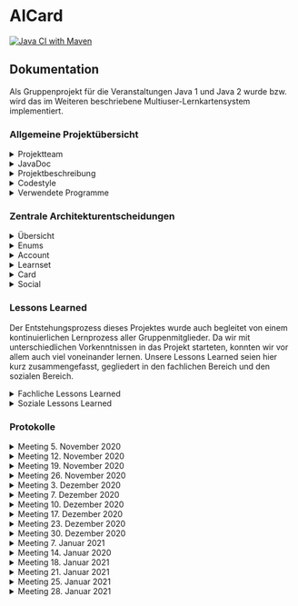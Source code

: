 # AICard
[![Java CI with Maven](https://github.com/fh-erfurt/aiCard/workflows/Java%20CI%20with%20Maven/badge.svg)](https://github.com/fh-erfurt/aiCard/actions)

## Dokumentation
Als Gruppenprojekt für die Veranstaltungen Java 1 und Java 2 wurde bzw. wird das im Weiteren beschriebene 
Multiuser-Lernkartensystem implementiert.

### Allgemeine Projektübersicht

<details>
<summary>Projektteam</summary>
<br>

Das Team besteht aus 5 Mitgliedern, alle aus der Vertiefungsrichtung Ingenieursinformatik:
* **Clemens Berger** - [Profil](https://github.com/ClemensESB)
* **Antonio Blechschmidt** - [Profil](https://github.com/AntonioBlechschmidt)
* **Martin Kühlborn** - [Profil](https://github.com/KhbrnDev)
* **Daniel Michel** - [Profil](https://github.com/DanielMichel350)
* **Amine Semlali** - [Profil](https://github.com/AmineSemlali)
</details>

<details>
<summary>JavaDoc</summary>
<br>
HIER LINK EINFÜGEN!!

</details>



<details>
<summary>Projektbeschreibung</summary>
<br>

Ziel des Projektes ist es, ein Multiuser-Kartenlernsystem für Studierende und Lehrende als Pilotprojekt an der FH Erfurt
zu entwickeln. Um das System nutzen zu können, müssen die Studierenden und Lehrenden einen Account erstellen. Hierzu
sind die Angaben Hochschul-Email und Passwort zwingend erforderlich, da diese zum Login benötigt werden. Studierende
können sich ihrem Studienfach zuordnen. Alle können LearnSets anlegen. LearnSets sind eine Gruppierung von maximal 200 digitalen
Karten aus einem bestimmten Fachbereich. Ein LearnSet muss beim Erstelen benannt und beschrieben werden. 
LearnSets können als Sichtbarkeit entweder PRIVATE (nur der erstellende Account kann sie sehen und abonnieren), 
PUBLIC (alle können sie sehen und abonnieren) oder PROTECTED (der erstellende Account und alle Accounts in seiner
Freundesliste kann sie sehen und abonnieren) haben. Jede Karte im LearnSet besteht aus zwei Seiten, einer Vorder- und
einer Rückseite.
<br>
User können über eine Suchfunktion LearnSets finden, die für sie sichtbar sind, und sie zu ihrem Account hinzufügen
(abonnieren). Von abonnierten LearnSets aus können Abfragen gestartet werden, sogenannte Learning-Sessions. Beim Erstellen 
einer Learning-Session kann man auswählen, wie viele Karten in einer Abfrage abgefragt werden sollen: 10, 20, 30, 40 oder 50. Es werden automatisiert in einer LearningSession genau die Karten abgefragt, die über den niedrigsten Status verfügen.
Wird ein LearnSet neu abonniert, wird der Status jeder Karte auf diesen niedrigsten Wert gesetzt. Während einer LearningSession ist von dem Nutzer selbst anzugeben, ob er die Karte gewusst hat oder nicht. Anhand dieser Angabe wird der Status der Karte aktualisiert.
<br>
Accounts können Chats mit anderen Accounts erstellen und sich hierüber austauschen. Dem Austausch unter den Accounts dient
des Weiteren die Möglichkeit, LearnSets zu kommentieren und sie zu bewerten.

<br>
Ursprünglich wurde darüber hinaus überlegt, dem System eine Funktion hinzuzufügen, die es den Accouts ermöglicht, Gruppen mit anderen Accounts zu bilden und hierüber gemeinsam LearnSets zu erstellen.
Diese Funktion wurde jedoch nicht umgesetzt, da die Gruppe sich dazu entschied, lieder einen Fokus auf die Qualität der Kernfunktionen des Kartenlernsystems zu legen.
Gänzlich verabschiedet haben wir uns von dieser Funktion jedoch noch nicht - eventuell erfolgt eine Implementierung in Java 2.
Das bisher entstandene Grundgerüst der Gruppen-Klasse wurde im Projekt auskommentiert und alle vorhandenen Klassen wurden so gestaltet, dass eine Erweiterung des Gesamtsystems um eine Gruppen-Funktion ohne weiteres möglich ist. 

![img_5.png](img_5.png)
</details>

<details>
<summary>Codestyle</summary>
<br>


- The gaol of this document is to ensure a consistent CodeStyle throughout the project
- Violations of this CodyStyle are allowed if it enhances readability

#### Naming conventions
- All names should be written in English
- Class names must be PascalCase <br>
    ```
    ClassName, CardList
    ```
- Variable names must be camelCase <br>
    ```
    int numberOfCard;   // not: int NumberOfcard;
    String carName;     // not: String Carname;
    ```
- Underscores are banned from all names
    ```
    // INCORRECT
    int number_of_cars;
    String car_Name;
  ```
- Method names must be camelCase
    ```
    getNumberOfCars();          // not: GetNumberOfCars();
    calculateEverageSales();    // not: Calculateeveragesales();
    ``` 
- Parametes must start with an _underline
    ```
   public void methodeName(_Parameter);
  ```
#### Files and Folders
- Java file names must be PascalCase
    ```
    Car.java        // not: car.java
    SportsCar.java  // not: sportsCard.java
    ``` 
- Java test files names must be Pascal Case
    ```
    CarTest.java        // not: testcar.java
    SportsCarTest.java  // not: TestsportsCardtesting.java
    ``` 
    - their location must be in the same package structure in the test branch as the implementation

- package names must be lower case
    - packages in java and test folder must mirror each other

#### Layout
- Block Layout for curly brackets
    ```
    public class TestClass
    {
        if (1 < 0)
        {
            // Do something
        }
    
        for (int index = 0; index < 10 ; index++)
        {
            // Do something
        }
    
    }
    ```

#### Comments
- every class must have a comment with its description and its author in JavaDocStyle
- every membervariable must have a comment explaining its use in JavaDocStyle
- complex methods must be commented in JavaDocStyle
- short comments in methods are appreciated
- TODO comments are appreciated
    ```
    /**
    * JavaDocStyle comment example
    * 
    * @author: 
    */
    
    // short comment example
    
    
    // TODO: example
  
  
    ```
</details>

<details>
<summary>Verwendete Programme</summary>
<br>

* [IntelliJ](https://www.jetbrains.com/de-de/idea/) - IDE für JAVA
* [Discord](https://discord.com/) - Gruppenchat und Meetings
* [WebEx](https://www.webex.com/de/index.html) - Meetings, wenn der geteilte Bildschirm eine bessere Auflösung haben sollte
* [lucidchart](https://www.lucidchart.com) - Erstellung von Diagrammen
* [Office](https://www.office.com/) - Erstellung von Präsentationen
* [GitHub](https://github.com/) - Versionsverwaltung

</details>

### Zentrale Architekturentscheidungen
<details>
<summary> Übersicht </summary>
<br>
Im Laufe der Projektarbeit mussten in der Gruppe viele Entscheidungen getroffen werden hinsichtlich der Architektur des Systems,
es musste geklärt werden, wie die Klassen in Packages aufgeteilt werden sollen und welche Funktionalität in welcher Klasse am besten aufgehoben ist.
Die finale Struktur, die zum Zeitpunkt der Abgabe des Projekts für Java 1 vorliegt, ist das Ergebnis dieses Prozesses,
der mit folgendem Klassendiagramm, das auch in der Zwischenpräsentation des Projektes vorgestellt wurde, begann:

![img_3.png](img_3.png)

Am (vorläufigen) Ende dieses Prozesses steht nun das folgende Klassendiagramm, welches um eine bessere Übersicht zu
gewährleisten hier in verkürzter Version nur mit Klassennamen realisiert ist:

![img_4.png](img_4.png)

Die zentralen Entscheidungen, die zu diesem Ergebnis geführt haben, werden im Folgenden, geordnet nach Packages, dokumentiert.
Für die Dokumentation der konkreten Implementierung der Klassen ist bitte die unter Allgemeine Projektübersicht verlinkte JavaDoc sowie der Code selbst zu konsultieren.
</details>

<details>
<summary>Enums</summary>
<br>
Das Package Enums kam im Arbeitsprojekt als Package neu hinzu. Ursprünglich war geplant, die Enums funktional an die Packages
anzugliedern, wo sie benötigt werden. Wir haben uns jedoch dazu entschieden, alle Enums in ein eigenes Package auszulagern, 
da dies die Projektstruktur übersichtlicher gestaltet.
</details>

<details>
<summary>Account</summary>
<br>
Das Package Account erfüllt die Funktion der Nutzerverwaltung. Von Anfang an klar war, dass für diese Aufgabe drei Klassen zentral sind:
die Klasse Account, und, da es in einem Hochschul-Lernsystem zwei Typen von Accounts geben muss, die beiden Subklassen Professor und Student, 
die die Grundfunktionalitäten von Account erben, jedoch Besonderheiten für Lehrende und Lernende abbilden können.
Wo wir im Entwicklungsprozess eine Entscheidung treffen mussten, ist bei der Zuordnung von LernSetAbo und LearningSession:
beide Klassen enthalten zwar Informationen, die klar einem Account zugeordnet sind, da ein LearnSetAbo Repräsentation eines LearnSets und seiner Account spezifischen Informationen,
wie der akutelle Lernstand, ist. Eine LearningSession wird ebenfalls immer aus einem LearnSetAbo in einem Account gestartet.
Entsprechend könnten LearnSetAbo sowie LearningSession ebenso gut im Package Account enthalten sein. 
Die Gruppe entschied sich dennoch dazu, beide Klassen in das Package LearnSet zu inkludieren, um alle direkt mit dem LearnSet
zusammenhängenden Klassen, die die Funktion des Anlegens und Lernens von Inhalten erfüllen, zentral in einem Package zu haben. 
</details>

<details>
<summary>Learnset</summary>
<br>
Die im vorherigen Abschnitt begründete Entscheidung führt dazu, dass das Package Learnset mehr Funktionen beinhaltet, nämlich all diejenigen, 
die unmittelbar mit der Funktionalität "Lernen" unseres Lernkartensystems zusammenhängen.
Dies beinhaltet auch die Klasse CardList, die in allen anderen Klassen des Package lernsets benötigt wird. Sie ist eine Liste von Karten,
angereichert durch einen Index, der erhöht und verringert werden kann, und so die aktuelle Karte anzeigt,
beispielsweise die Karte, die gerade in einer LearningSession angezeigt wird.

</details>
<details>
<summary>Card</summary>
Wenn auch zum Lernbereich gehörend, haben wir uns dazu entschlossen, alle Funktionalitäten, die direkt mit einzelnen Karten zusammenhängen,
in ein weiteres Package auszulagern, um die einzelnen Packages kompakt zu halten. Bis auf die Auslagerung der Enums stand dieses Package in seinem
Umfang von Anfang an.
</details>

<details>
<summary>Social</summary>
<br>
Im Package Social mussten am meisten Entscheidungen getroffen werden, auch, weil von Anfang an der Fokus unserer Arbeit
auf dem Bereich des Lernens lag und weniger auf dem Bereich der Interaktion zwischen Accounts. Dennoch konnten wir letztendlich 
auch aus diesem Bereich einige Funktionalitäten implementieren, wie Chats und dem Kommentieren von LearnSets. Von anderen
Klassen mussten wir uns schließlich dennoch trennen. Von der Klasse Groups trennten wir uns, da die Implementierung der 
Funktion, Gruppen zu bilden, innerhalb eines Semesters nicht so möglich gewesen wäre, dass sie unseren Ansprüchen genügt hätte.
Und wir trennten uns von zwei weiteren Klassen, die ursprünglich im Package Social enthalten waren: MessageList und AccountList.
Hier stellten wir während der Implementierung fest: wir brauchen diese Klassen nicht, denn wir hatten an diese Klassen keine
Anforderungen, die nicht auch die Java eigene Klasse ArrayList erfüllen würde. Die logische Konsequenz war es, diese Klassen aus unserem Projekt zu löschen.
</details>


### Lessons Learned

Der Entstehungsprozess dieses Projektes wurde auch begleitet von einem kontinuierlichen Lernprozess aller Gruppenmitglieder.
Da wir mit unterschiedlichen Vorkenntnissen in das Projekt starteten, konnten wir vor allem auch viel voneinander lernen.
Unsere Lessons Learned seien hier kurz zusammengefasst, gegliedert in den fachlichen Bereich und den sozialen Bereich.

<details>
<summary> 
Fachliche Lessons Learned
</summary>
- Die größte Schwierigkeit bei diesem Projekt war das Umdenken von einer datenbankbasierten Logik: An der FH Erfurt lernen 
wir Softwaretechnik am Beispiel von Datenbanken, und mit diesem Denkmuster startete auch unsere Gruppe in das Projekt.
- Wir haben Java gelernt: trotz unterschiedlicher Vorkenntnisse haben am Ende doch alle etwas dazugelernt und ihre Kenntnisse
  in Java vertiefen können.
- Tests helfen sehr bei der Programmierung.
- Wir haben GitHub gelernt: Anfangs hatten wir einige Probleme beim Arbeiten mit GitHub, die wir jedoch alle gemeinsam lösen konnten.
</details>
<details>
<summary>
Soziale Lessons Learned
</summary>
- Gruppenarbeit ist kompliziert, weil es viel Reden und Abstimmungen erfordert. Gerade im Online-Semester, wenn man sich nicht sowieso 
um die gemeisamen Veranstaltungen herum auf dem Campus trifft, ist dies eine besondere Herausforderung, die wir gemeinsam gemeistert haben.
- Wo viel miteinander geredet wird, ist eine gute und eindeutige Protokollführung sehr wichtig, damit Entscheidungen klar 
  dokumentiert sind.
- Wir sind mit Problemen nie alleine: egal welche (fachlichen) Probleme auftraten, es fand sich immer (mindestens) ein
  anderes Gruppenmitglied, das Abhilfe schaffen konnte. Egal, ob während den gemeinsamen Meetings oder einfach so zwischendurch
      in unserem Gruppenchat.
- Wir brauchen keine Sanktionen: wir hatten uns zu Beginn des Projektes, entgegen den Empfehlungen von Seiten des Dozenten,
  dazu entschieden, keine Sanktionen festzulegen. Hieran haben wir bis zum Ende festgehalten und haben gute Erfahrungen gemacht.
</details>

### Protokolle

<details>
<summary>Meeting 5. November 2020</summary>
<br>

Protokoll

Meeting

Datum:05.11.20
Uhrzeit:18:00-19:20 Uhr


Teilnehmer:
Amine Semlali
Clemens Berger
Daniel Michel
Martin Kühlborn
Antonio Blechschmidt (Protokollant)


Inhalt:
regelmäßige Treffen Donnerstag 19 Uhr
keine Sanktionen für negative Verhalten, Überlegungen übe ein Belohnungssytem
Codstyle wird grob übernommen von Herr Sahms C++ Codestyle
Themenbesprechung:
Zahnarztorganisationssoftware
Burgerladenbestellsoftware
Karteikartensystem (gewähltes Thema)
Name für Projekt: aiCard
erstellen des Repository
testen der Funktionalitäten in GitHub


Aufgaben:
alle Mitglieder:
GitHub und IntelliJ zum laufen bringen
Beschreibung schreiben
Amine:
-
Clemens:
-
Daniel:
-
Martin:
Codestyle Sheet organisieren
Antonio:
Protokoll auf GitHub hochladen
</details>

<details>
<summary>Meeting 12. November 2020</summary>
<br>
Protokoll

Meeting

Datum:12.11.20
Uhrzeit:19:00 - 21:30Uhr


Teilnehmer:
Amine Semlali
Clemens Berger
Daniel Michel (Zukunfts Protokoll)
Martin Kühlborn (Protokollant)
Antonio Blechschmidt (verspätet)


Inhalt:
Projektbeschreibung überarbeiten und Festlegung der Projektideen
Erstellung der PowerPoint für die Präsentation am 16.11.20


Aufgaben:
alle Mitglieder:

    Amine:
        -Präsentation Folie 6
    Clemens:
        -Präsentation Folie 3
    Daniel:
        -Description verschönern 
		-Präsentation Folie 4
    Martin:
		-Präsentation Folie 5
    Antonio:
		-Präsentation Folie 1 und 2


</details>



<details>
<summary>Meeting 19. November 2020</summary>
<br>
Protokoll

Meeting

Datum:19.11.20
Uhrzeit:19:00 - 22:00Uhr


Teilnehmer:
Amine Semlali
Clemens Berger (Protokollant)
Daniel Michel (Verspätet)
Martin Kühlborn
Antonio Blechschmidt


Inhalt:
Klassen und Methoden Identifikation


Aufgaben:
alle Mitglieder:
Die denken Nach und Atmen

    Amine:
        Hat Link für UML Diagramm
        Card
    Clemens:
        Skipper
    Daniel:
        LearnSet
    Martin:
		Account
    Antonio:
		LearningSession


</details>

<details>
<summary>Meeting 26. November 2020</summary>
<br>
Protokoll

Meeting

Datum: 26.11.2020
Uhrzeit: 19:00

Teilnehmer:
Amine Semlali
Clemens Berger
Daniel Michel (Protokoll)
Martin Kühlborn
Antonio Blechschmidt

Inhalt:
- Aktueller Stand Klassen
- Skipper-Problem
- Dokumentation
- Ziele bis nächste Woche

Status:
- LearnSet Status: Status, wenn nicht neu: Prozentzahl wird angezeigt

Dokumentation:
- 1. Foliensatz, Seite 14

Optionaler Termin bei Problemen: Montag Abend

ToDo:
- Klassen aufeinander abstimmen
- @Daniel Konstruktor LearnSet bezüglich State überarbeiten
- @Clemens neue Klasse CardList
- @all Code dokumentieren
- @Daniel Enums auslagern
- @Daniel Nachfragen, ob Rücksprache mit Dozent möglich

</details>

<details>
<summary>Meeting 3. Dezember 2020</summary>
<br>
Protokoll Meeting

Datum: 03.12.2020
Uhrzeit: 19:00

Teilnehmer:
Amine Semlali (Protokoll)
Clemens Berger
Daniel Michel
Martin Kühlborn
Antonio Blechschmidt

Inhalt:
- Änderung Stand Klassen : Constructor Learnset ändern
- Fragen
- Ziele bis nächster Montag

Fragen für Montag :
-	Datenbank implementieren ?
-	Wie viele Klassen brauchen wir für 5 Personen ??
-	Jeweils eine Klasse für Vorder- und Rückseite der Karte ?
-	Fotos auf Karten ?
-   Welche Kriterien/Themen gibt es für die Zwischenpräsentation?
-   Enums als Klasse so ok?

ToDo: bis Montag 07.12.2020
- @Martin : Enum Klasse (Studiengänge)
- @alle : sich informieren über Logger Klasse + Test Fälle schreiben
-  sich über UML Diagramm informieren (wie macht man das richtig)

</details>

<details>
<summary>Meeting 7. Dezember 2020</summary>
<br>
Protokoll

Meeting

Datum:07.12.2020
Uhrzeit:19:00-21:30 Uhr


Teilnehmer:
Amine Semlali
Clemens Berger
Daniel Michel
Martin Kühlborn
Antonio Blechschmidt (Protokollant)


Inhalt:
Diskusion neue Klassen
(EnumKlassen)
State
CardKnowledgeLevel
Fakultäten
Studiengänge
(abstrakte)Karteninhalt - Superklasse der MedienKlassen
TextKartenSeite
AudioKartenSeite
BildKartenSeite
VideoKartenSeite
(abstrakte)AccountKlasse aufspalten
Student - Semester
Dozent - Administrative Funktionen
ChatKlasse mit ArrayKommentare
KommentareKlasse - für CardSets, Cards
LearningGroupKlasse - alle Können karten erstellen
LearnSet AccountArray für eine Whitelist
CardProgress - Knowlegdelevel, Status Auslagern in eine Klasse die Accountgebundene Card/Cardset festhält
Array mit Knowlegdelevel
Array mit Status
KlassenDiagramm in lucidchart (https://lucid.app/lucidchart/c7963545-5f00-46cf-94dc-b8bf282ebe30/edit?shared=true&page=HWEp-vi-RSFO#?folder_id=home&browser=icon )



Aufgaben:
alle Mitglieder:
Use-Cases überlegen
Amine:
Card
Clemens:
Learnset und Cardlist
Daniel:
Roter Bereich in lucidchard
Martin:
Gelber Bereich in lucidchard
Antonio:
LearningSeason
</details>

<details>
<summary>Meeting 10. Dezember 2020</summary>
<br>
Protokoll

Meeting

Datum:12+13.12.2020
Uhrzeit:19:00-21:00 Uhr


Teilnehmer:
Amine Semlali
Clemens Berger
Daniel Michel
Martin Kühlborn	(Protokollant)
Antonio Blechschmidt


Inhalt:
Präsentation erstellen für Zwischenpräsentation


Amine:
Card(6+7)
Antonio:
Lernsets(8+9)
Clemens:
Account(4+5, 12)
Martin:
Einleitung (1,2,3)
Daniel:
Chats(10+11)

@all:
Sonntag 19:00Uhr treffen und Präsentation durchsprechen
</details>

<details>
<summary>Meeting 17. Dezember 2020</summary>
<br>
Protokoll

Datum: 17. Dez 2020
Uhrzeit: 19:17 Uhr bis 19:47 Uhr

Anwesend: Alle :)

Themenverteilung:
CardStatus, Card und das rechts davon: Martin
LearnSet, LearnSetAbo, LearningSession: Daniel
Account, Student, Professor: Clemens
AccountList, Groups, LearnSetAbo: Amine
Antonio: Dokumentation

Code-Review-Kreis: Martin-> Daniel -> Clemens -> Amine -> Martin

und Antonio rewied alles

Nächste Meetings: Mittwochs, 19 Uhr

</details>

<details>
<summary>Meeting 23. Dezember 2020</summary>
<br>
Protokoll

Meeting

Datum:23.12.2020
Uhrzeit:19:00-19:38 Uhr


Teilnehmer:
Amine Semlali
Clemens Berger (Protokollant)
Daniel Michel
Martin Kühlborn
Antonio Blechschmidt


Inhalt:
LearnSetAbo
Problembesprechung


Aufgaben:
alle Mitglieder:
-
Amine:
-Message MessageList
Clemens:
-
Daniel:
-
Martin:
-
Antonio:
-
</details>

<details>
<summary>Meeting 30. Dezember 2020</summary>
<br>
Protokoll

Meeting

Datum:30.12.2020
Uhrzeit:19:00-19:38 Uhr


Teilnehmer:
Amine Semlali (Protokollant)
Clemens Berger
Daniel Michel
Martin Kühlborn
Antonio Blechschmidt


Inhalt:

Tests schreiben
Klassen vervollständigen


Aufgaben:

    alle Mitglieder: Eigene Klassen vervollständigen

    Amine: Tests für AccountList, Group, Chat, MessageList, Message

    Clemens: prüfen ob unser Code folgt die Javacode conventions, Erweiterung der Beschreibung

    Daniel: Tests für Learningsession und Learnsetabo

    Martin: Tests für Cardlist, Cardstatus und Learnset

    Antonio: Tests für Account und Funktionen

</details>

<details>
<summary>Meeting 7. Januar 2021</summary>
<br>
Meeting

Datum:07.01.2021
Uhrzeit:19 Uhr


Teilnehmer:
Amine Semlali
Clemens Berger
Daniel Michel
Martin Kühlborn
Antonio Blechschmidt (Protokollant)


Inhalt:
besprechen von Problemen
überarbeiten von Klassen anhand von fehlschlagenden Tests
account.creategroup() 2. Constructer
leanset.learnset() parameter übergeben
owner von Account übergeben
LearnsetAbo int für Evaluation

Aufgaben:
alle Mitglieder:
m_ für alle Member
Test schreiben
Amine:
-
Clemens:
-
Daniel:

    Martin:

    Antonio:

</details>

<details>
<summary>Meeting 14. Januar 2020</summary>
<br>
Meeting

Datum:14.01.2021
Uhrzeit:19 Uhr

Nächstes Treffen: Montag, 18.01.2021 19:00UHR

Teilnehmer:
Amine Semlali
Clemens Berger
Daniel Michel
Martin Kühlborn (Protokollant)
Antonio Blechschmidt


Inhalt:
Problembehandlung Chat
Gruppe wird nach hinten verschoben



Ideen für die Dokumentation:
Löschbare Nachrichten im Chat


Aufgaben:
alle Mitglieder:
- TODOS in eingenen Klassen bearbeiten
- Bei Gettern NullPointerExceptioons hinzufügen
-
Amine:
-
Clemens:
-
Daniel:

    Martin:

    Antonio:
</details>
<details>
<summary>Meeting 18. Januar 2021</summary>
<br>
Meeting

Datum:18.01.2021
Uhrzeit:19 Uhr

Nächstes Treffen:

Teilnehmer:
Amine Semlali
Clemens Berger
Daniel Michel (Protokollant)
Martin Kühlborn
Antonio Blechschmidt


Inhalt:
Dokumentation

Funktionalitäten, die wir noch brauchen:
- generelle Suchfunktion

Aufgabe:

Clemens überarbeitet die Klassen in Doku.
alle anderen: ToDos abarbeiten, Fehler in Tests beheben, weitere Tests schreiben, Code-Dokumentation in Englisch und
Java-Code-Standard
</details>

<details>
<summary>Meeting 21. Januar 2021</summary>
Meeting

Datum:18.01.2021
Uhrzeit:19 Uhr

Nächstes Treffen:

Teilnehmer:
Amine Semlali
Clemens Berger
Daniel Michel (Protokollant)
Martin Kühlborn
Antonio Blechschmidt


Inhalt:
Dokumentation

Funktionalitäten, die wir noch brauchen:
- generelle Suchfunktion

Aufgabe:

Clemens überarbeitet die Klassen in Doku.
alle anderen: ToDos abarbeiten, Fehler in Tests beheben, weitere Tests schreiben, Code-Dokumentation in Englisch und
Java-Code-Standard
</details>

<details>
<summary>Meeting 25. Januar 2021</summary>
<br>
Meeting

Datum:25.01.2021
Uhrzeit:19 Uhr

Nächstes Treffen: Donnerstag, 28.01.2021 19:00UHR

Teilnehmer:
Amine Semlali (Protokollant)
Clemens Berger
Daniel Michel
Martin Kühlborn
Antonio Blechschmidt

Inhalt:
To Do reviews
Code review



Aufgaben:
alle Mitglieder:

Argumente von Funktionen mit _ anfangen
Eigene Klassen anpassen
Tests schreiben
Todos bearbeiten
Codestyle respektieren
Klassendiagramm updaten
Dokumentation

</details>

<details>
<summary>Meeting 28. Januar 2021</summary>
<br>
Meeting

Datum:28.01.2021
Uhrzeit:19 Uhr

Nächstes Treffen:

Teilnehmer:
Amine Semlali
Clemens Berger
Daniel Michel
Martin Kühlborn (Protokollant)
Antonio Blechschmidt


Inhalt:
PowerPoint Präsentation
Problemen fixen im Test

Aufgabe:
@all:
Ideen für Präsetation
@Amine:

	@Clemens:
		DIAGRAMME ! ! !!!
	@Daniel:
		
	@Martin:
		
	@Antonio:
		Account und AccountTest fixen
</details>


